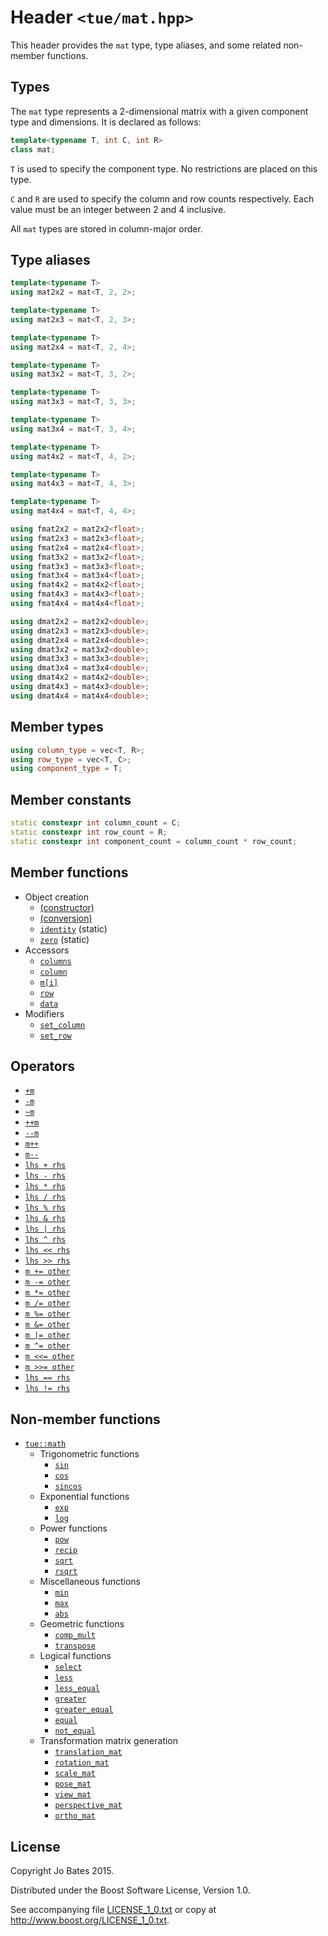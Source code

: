 Header `<tue/mat.hpp>`
======================
This header provides the `mat` type, type aliases, and some related non-member
functions.

Types
-----
The `mat` type represents a 2-dimensional matrix with a given component type and
dimensions. It is declared as follows:

```c++
template<typename T, int C, int R>
class mat;
```

`T` is used to specify the component type. No restrictions are placed on this
type.

`C` and `R` are used to specify the column and row counts respectively. Each
value must be an integer between 2 and 4 inclusive.

All `mat` types are stored in column-major order.

Type aliases
------------
```c++
template<typename T>
using mat2x2 = mat<T, 2, 2>;

template<typename T>
using mat2x3 = mat<T, 2, 3>;

template<typename T>
using mat2x4 = mat<T, 2, 4>;

template<typename T>
using mat3x2 = mat<T, 3, 2>;

template<typename T>
using mat3x3 = mat<T, 3, 3>;

template<typename T>
using mat3x4 = mat<T, 3, 4>;

template<typename T>
using mat4x2 = mat<T, 4, 2>;

template<typename T>
using mat4x3 = mat<T, 4, 3>;

template<typename T>
using mat4x4 = mat<T, 4, 4>;

using fmat2x2 = mat2x2<float>;
using fmat2x3 = mat2x3<float>;
using fmat2x4 = mat2x4<float>;
using fmat3x2 = mat3x2<float>;
using fmat3x3 = mat3x3<float>;
using fmat3x4 = mat3x4<float>;
using fmat4x2 = mat4x2<float>;
using fmat4x3 = mat4x3<float>;
using fmat4x4 = mat4x4<float>;

using dmat2x2 = mat2x2<double>;
using dmat2x3 = mat2x3<double>;
using dmat2x4 = mat2x4<double>;
using dmat3x2 = mat3x2<double>;
using dmat3x3 = mat3x3<double>;
using dmat3x4 = mat3x4<double>;
using dmat4x2 = mat4x2<double>;
using dmat4x3 = mat4x3<double>;
using dmat4x4 = mat4x4<double>;
```

Member types
------------
```c++
using column_type = vec<T, R>;
using row_type = vec<T, C>;
using component_type = T;
```

Member constants
----------------
```c++
static constexpr int column_count = C;
static constexpr int row_count = R;
static constexpr int component_count = column_count * row_count;
```

Member functions
----------------
- Object creation
    - [(constructor)](../functions/mat/constructor.md)
    - [(conversion)](../functions/mat/conversion.md)
    - [`identity`](../functions/mat/identity.md) (static)
    - [`zero`](../functions/mat/zero.md) (static)
- Accessors
    - [`columns`](../functions/mat/columns.md)
    - [`column`](../functions/mat/column.md)
    - [`m[i]`](../operators/mat/subscript.md)
    - [`row`](../functions/mat/row.md)
    - [`data`](../functions/mat/data.md)
- Modifiers
    - [`set_column`](../functions/mat/set_column.md)
    - [`set_row`](../functions/mat/set_row.md)

Operators
---------
- [`+m`](../operators/mat/unary_plus.md)
- [`-m`](../operators/mat/unary_minus.md)
- [`~m`](../operators/mat/bitwise_not.md)
- [`++m`](../operators/mat/pre_increment.md)
- [`--m`](../operators/mat/pre_decrement.md)
- [`m++`](../operators/mat/post_increment.md)
- [`m--`](../operators/mat/post_decrement.md)
- [`lhs + rhs`](../operators/mat/addition.md)
- [`lhs - rhs`](../operators/mat/subtraction.md)
- [`lhs * rhs`](../operators/mat/multiplication.md)
- [`lhs / rhs`](../operators/mat/division.md)
- [`lhs % rhs`](../operators/mat/modulo.md)
- [`lhs & rhs`](../operators/mat/bitwise_and.md)
- [`lhs | rhs`](../operators/mat/bitwise_or.md)
- [`lhs ^ rhs`](../operators/mat/bitwise_xor.md)
- [`lhs << rhs`](../operators/mat/shift_left.md)
- [`lhs >> rhs`](../operators/mat/shift_right.md)
- [`m += other`](../operators/mat/addition_assignment.md)
- [`m -= other`](../operators/mat/subtraction_assignment.md)
- [`m *= other`](../operators/mat/multiplication_assignment.md)
- [`m /= other`](../operators/mat/division_assignment.md)
- [`m %= other`](../operators/mat/modulo_assignment.md)
- [`m &= other`](../operators/mat/bitwise_and_assignment.md)
- [`m |= other`](../operators/mat/bitwise_or_assignment.md)
- [`m ^= other`](../operators/mat/bitwise_xor_assignment.md)
- [`m <<= other`](../operators/mat/shift_left_assignment.md)
- [`m >>= other`](../operators/mat/shift_right_assignment.md)
- [`lhs == rhs`](../operators/mat/equality.md)
- [`lhs != rhs`](../operators/mat/inequality.md)

Non-member functions
--------------------
- [`tue::math`](../namespaces/tue/math.md)
    - Trigonometric functions
        - [`sin`](../functions/math/sin.md)
        - [`cos`](../functions/math/cos.md)
        - [`sincos`](../functions/math/sincos.md)
    - Exponential functions
        - [`exp`](../functions/math/exp.md)
        - [`log`](../functions/math/log.md)
    - Power functions
        - [`pow`](../functions/math/pow.md)
        - [`recip`](../functions/math/recip.md)
        - [`sqrt`](../functions/math/sqrt.md)
        - [`rsqrt`](../functions/math/rsqrt.md)
    - Miscellaneous functions
        - [`min`](../functions/math/min.md)
        - [`max`](../functions/math/max.md)
        - [`abs`](../functions/math/abs.md)
    - Geometric functions
        - [`comp_mult`](../functions/math/comp_mult.md)
        - [`transpose`](../functions/math/transpose.md)
    - Logical functions
        - [`select`](../functions/math/select.md)
        - [`less`](../functions/math/less.md)
        - [`less_equal`](../functions/math/less_equal.md)
        - [`greater`](../functions/math/greater.md)
        - [`greater_equal`](../functions/math/greater_equal.md)
        - [`equal`](../functions/math/equal.md)
        - [`not_equal`](../functions/math/not_equal.md)
    - Transformation matrix generation
        - [`translation_mat`](../functions/math/translation_mat.md)
        - [`rotation_mat`](../functions/math/rotation_mat.md)
        - [`scale_mat`](../functions/math/scale_mat.md)
        - [`pose_mat`](../functions/math/pose_mat.md)
        - [`view_mat`](../functions/math/view_mat.md)
        - [`perspective_mat`](../functions/math/perspective_mat.md)
        - [`ortho_mat`](../functions/math/ortho_mat.md)

License
-------
Copyright Jo Bates 2015.

Distributed under the Boost Software License, Version 1.0.

See accompanying file [LICENSE_1_0.txt](../../LICENSE_1_0.txt) or copy at
http://www.boost.org/LICENSE_1_0.txt.
